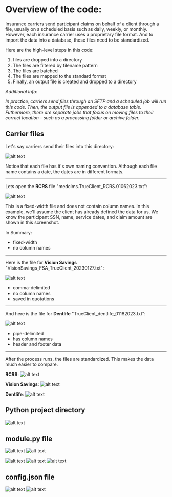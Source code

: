 # Overview of the code: 
Insurance carriers send participant claims on behalf of a client through a file, usually on a scheduled basis such as daily, weekly, or monthly. However, each insurance carrier uses a proprietary file format. And to import the data into a database, these files need to be standardized. 

Here are the high-level steps in this code: 
1) files are dropped into a directory
2) The files are filtered by filename pattern
3) The files are batched
4) The files are mapped to the standard format
5) Finally, an output file is created and dropped to a directory



*Additional Info:*

*In practice, carriers send files through an SFTP and a scheduled job will run this code. Then, the output file is appended to a database table. Futhermore, there are separate jobs that focus on moving files to their correct location - such as a processing folder or archive folder.* 



## Carrier files
Let's say carriers send their files into this directory: 

![alt text](images/carrier_files.png)

Notice that each file has it's own naming convention. Although each file name contains a date, the dates are in different formats. 

---


Lets open the **RCRS** file "medclms.TrueClient_RCRS.01062023.txt": 


![alt text](images/RCRS.png)

This is a fixed-width file and does not contain column names. In this example, we'll assume the client has already defined the data for us. We know the participant SSN, name, service dates, and claim amount are shown in this screenshot. 

In Summary: 
 - fixed-width
 - no column names


---
Here is the file for **Vision Savings** "VisionSavings_FSA_TrueClient_20230127.txt": 

![alt text](images/Vision_Savings.png)

- comma-delimited
- no column names
- saved in quotations

---
And here is the file for **Dentlife** "TrueClient_dentlife_01182023.txt": 

![alt text](images/Dentlife.png)
- pipe-delimited
- has column names
- header and footer data



---

After the process runs, the files are standardized. This makes the data much easier to compare.

**RCRS**: 
![alt text](images/RCRS_mapped.png)

**Vision Savings**:
![alt text](images/Vision_Savings_mapped.png)

**Dentlife**:
![alt text](images/Dentlife_mapped.png)



## Python project directory
![alt text](images/py_folder.png)

## module.py file

![alt text](images/module_1.png)
![alt text](images/module_2.png)

![alt text](images/module_read.png)
![alt text](images/module_map.png)
![alt text](images/module_dict.png)

## config.json file

![alt text](images/config_1.png)
![alt text](images/config_RCRS.png)

